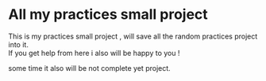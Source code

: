 # All my practices small project
This is my practices small project , will save all the random practices project into it. <br/>
If you get help from here i also will be happy to you !<br/>

some time it also will be not complete yet project.
